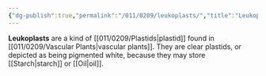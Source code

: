 ```yaml
---
{"dg-publish":true,"permalink":"/011/0209/leukoplasts/","title":"Leukoplasts","tags":["BIOL412"],"created":"2024-09-26T15:20:34.000-07:00","updated":"2025-01-22T00:42:17.681-08:00"}
---
```


**Leukoplasts** are a kind of [[011/0209/Plastids\|plastid]] found in [[011/0209/Vascular Plants\|vascular plants]]. They are clear plastids, or depicted as being pigmented white, because they may store [[Starch\|starch]] or [[Oil\|oil]].